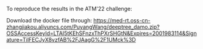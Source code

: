 To reproduce the results in the ATM'22 challenge:

Download the docker file through: https://med-rt.oss-cn-zhangjiakou.aliyuncs.com/PuyangWang/deeptree_damo.zip?OSSAccessKeyId=LTAI5tKEhSFnzxThPXrSHGtN&Expires=2001983114&Signature=TilFECJyX8vzfAB%2FJAagG%2F1UMck%3D


